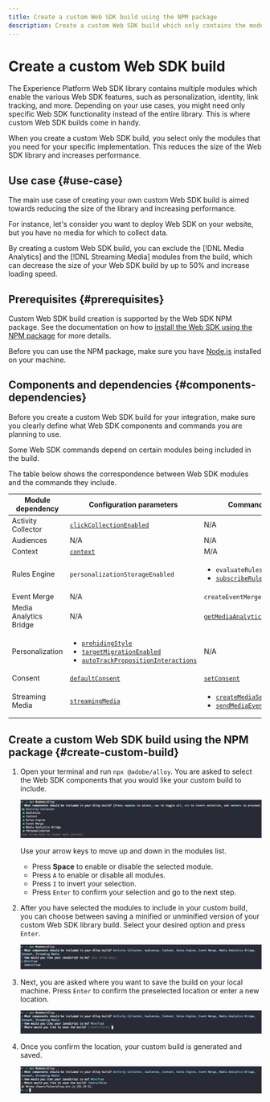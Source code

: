 ```yaml
---
title: Create a custom Web SDK build using the NPM package
description: Create a custom Web SDK build which only contains the modules that you need.
---
```


# Create a custom Web SDK build

The Experience Platform Web SDK library contains multiple modules which enable the various Web SDK features, such as personalization, identity, link tracking, and more. Depending on your use cases, you might need only specific Web SDK functionality instead of the entire library. This is where custom Web SDK builds come in handy.

When you create a custom Web SDK build, you select only the modules that you need for your specific implementation. This reduces the size of the Web SDK library and increases performance.

## Use case {#use-case}

The main use case of creating your own custom Web SDK build is aimed towards reducing the size of the library and increasing performance.

For instance, let's consider you want to deploy Web SDK on your website, but you have no media for which to collect data.

By creating a custom Web SDK build, you can exclude the [!DNL Media Analytics] and the [!DNL Streaming Media] modules from the build, which can decrease the size of your Web SDK build by up to 50% and increase loading speed.



## Prerequisites {#prerequisites}

Custom Web SDK build creation is supported by the Web SDK NPM package. See the documentation on how to [install the Web SDK using the NPM package](npm.md) for more details.

Before you can use the NPM package, make sure you have [Node.js](https://nodejs.org/en/download/package-manager/all) installed on your machine.

## Components and dependencies {#components-dependencies}

Before you create a custom Web SDK build for your integration, make sure you clearly define what Web SDK components and commands you are planning to use.

Some Web SDK commands depend on certain modules being included in the build.

The table below shows the correspondence between Web SDK modules and the commands they include.

| Module dependency | Configuration parameters | Commands |
|---------|----------|---------|
| Activity Collector | [`clickCollectionEnabled`](../commands/configure/clickcollectionenabled.md) | N/A |
| Audiences | N/A | N/A |
| Context | [`context`](../commands/configure/context.md) | M/A |
| Rules Engine | `personalizationStorageEnabled` | <ul><li>`evaluateRulesets`</li><li>[`subscribeRulesetItems`](../commands/subscriberulesetitems.md)</li></ul> |
| Event Merge | N/A | `createEventMergeId` |
| Media Analytics Bridge | N/A | [`getMediaAnalyticsTracker`](../commands/getmediaanalyticstracker.md) |
| Personalization | <ul><li>[`prehidingStyle`](../commands/configure/prehidingstyle.md)</li><li>[`targetMigrationEnabled`](../commands/configure/targetmigrationenabled.md)</li><li>[`autoTrackPropositionInteractions`](../commands/configure/autotrackpropositioninteractionsenabled.md)</li></ul>  | N/A |
| Consent | [`defaultConsent`](../commands/configure/defaultconsent.md) | [`setConsent`](../commands/setconsent.md) |
| Streaming Media | [`streamingMedia`](../commands/configure/streamingmedia.md) | <ul><li>[`createMediaSession`](../commands/createmediasession.md)</li><li>[`sendMediaEvent`](../commands/sendmediaevent.md)</li></ul> |

## Create a custom Web SDK build using the NPM package {#create-custom-build}


1. Open your terminal and run `npx @adobe/alloy`. You are asked to select the Web SDK components that you would like your custom build to include.

    ![Image of a terminal showing the custom build module selection.](../assets/custom-build/npx.png)

    Use your arrow keys to move up and down in the modules list.

    * Press **Space** to enable or disable the selected module.
    * Press `A` to enable or disable all modules.
    * Press `I` to invert your selection.
    * Press `Enter` to confirm your selection and go to the next step.

1. After you have selected the modules to include in your custom build, you can choose between saving a minified or unminified version of your custom Web SDK library build. Select your desired option and press `Enter`.

    ![Image of a terminal showing the custom build minify selection.](../assets/custom-build/minify.png)

1. Next, you are asked where you want to save the build on your local machine. Press `Enter` to confirm the preselected location or enter a new location.

    ![Image of a terminal showing the custom build save option.](../assets/custom-build/save.png)

1. Once you confirm the location, your custom build is generated and saved.

    ![Image of a terminal showing the custom build saved location.](../assets/custom-build/saved.png)


